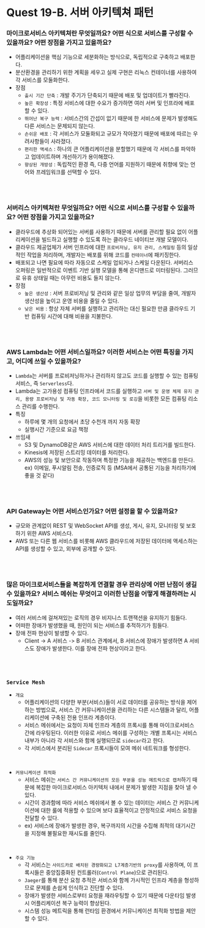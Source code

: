 # Quest 19-B. 서버 아키텍쳐 패턴

### 마이크로서비스 아키텍쳐란 무엇일까요? 어떤 식으로 서비스를 구성할 수 있을까요? 어떤 장점을 가지고 있을까요?

- 어플리케이션을 핵심 기능으로 세분화하는 방식으로, 독립적으로 구축하고 배포한다.
- 분산환경을 관리하기 위한 계획을 세우고 실제 구현은 리눅스 컨테이너를 사용하여 각 서비스를 모둘화한다.
- 장점
  - `출시 기간 단축` : 개발 주기가 단축되기 때문에 배포 및 업데이트가 빨라진다.
  - `높은 확장성` : 특정 서비스에 대한 수요가 증가하면 여러 서버 및 인프라에 배포할 수 있다.
  - `뛰어난 복구 능력` : 서비스간의 간섭이 없기 때문에 한 서비스에 문제가 발생해도 다른 서비스는 문제되지 않는다.
  - `손쉬운 배포` : 각 서비스가 모둘화되고 규모가 작아졌기 때문에 배포에 따르는 우려사항들이 사라졌다.
  - `편리한 액세스` : 하나의 큰 어플리케이션을 분할했기 때문에 각 서비스를 파악하고 업데이트하며 개선하기가 용이해졌다.
  - `향상된 개방성` : 독립적인 환경 즉, 다중 언어를 지원하기 때문에 취향에 맞는 언어와 프레임워크를 선택할 수 있다.

<br><br>

### 서버리스 아키텍쳐란 무엇일까요? 어떤 식으로 서비스를 구성할 수 있을까요? 어떤 장점을 가지고 있을까요?

- 클라우드에 추상화 되어있는 서버를 사용하기 때문에 서버를 관리할 필요 없이 어플리케이션을 빌드하고 실행할 수 있도록 하는 클라우드 네이티브 개발 모델이다.
- 클라우드 제공업체가 서버 인프라에 대한 `프로비저닝, 유지 관리, 스케일링` 등의 일상적인 작업을 처리하며, 개발자는 배포를 위해 코드를 `컨테이너`에 패키징한다.
- 배포되고 나면 필요에 따라 자동으로 스케일 업되거나 스케일 다운된다. 서버리스 오퍼링은 일반적으로 이벤트 기반 실행 모델을 통해 온디맨드로 미터링된다. 그러므로 유휴 상태일 때는 아무런 비용도 들지 않는다.
- 장점
  - `높은 생산성` : 서버 프로비저닝 및 관리와 같은 일상 업무의 부담을 줄여, 개발자 생산성을 높이고 운영 비용을 줄일 수 있다.
  - `낮은 비용` : 항상 자체 서버를 실행하고 관리하는 대신 필요한 만큼 클라우드 기반 컴퓨팅 시간에 대해 비용을 지불한다.

<br><br>

### AWS Lambda는 어떤 서비스일까요? 이러한 서비스는 어떤 특징을 가지고, 어디에 쓰일 수 있을까요?

- `Lambda`는 서버를 프로비저닝하거나 관리하지 않고도 코드를 실행할 수 있는 컴퓨팅 서비스, 즉 `Serverless`다.
- Lambda는 고가용성 컴퓨팅 인프라에서 코드를 실행하고 `서버 및 운영 체제 유지 관리, 용량 프로비저닝 및 자동 확장, 코드 모니터링 및 로깅`을 비롯한 모든 컴퓨팅 리소스 관리를 수행한다.
- 특징
  - 하루에 몇 개의 요청에서 초당 수천개 까지 자동 확장
  - 실행시간 기준으로 요금 책정
- 쓰임새
  - S3 및 DynamoDB같은 AWS 서비스에 대한 데이터 처리 트리거를 빌드한다.
  - Kinesis에 저장된 스트리밍 데이터를 처리한다.
  - AWS의 성능 및 보안으로 작동하며 특정한 기능을 제공하는 백엔드를 만든다. ex) 이메일, 푸시알림 전송, 인증로직 등 (MSA에서 공통된 기능을 처리하기에 좋을 것 같다)

<br><br>

### API Gateway는 어떤 서비스인가요? 어떤 설정을 할 수 있을까요?

- 규모와 관계없이 REST 및 WebSocket API를 생성, 게시, 유지, 모니터링 및 보호하기 위한 AWS 서비스다.
- AWS 또는 다른 웹 서비스를 비롯해 AWS 클라우드에 저장된 데이터에 액세스하는 API를 생성할 수 있고, 외부에 공개할 수 있다.

<br><br>

### 많은 마이크로서비스들을 복잡하게 연결할 경우 관리상에 어떤 난점이 생길 수 있을까요? 서비스 메쉬는 무엇이고 이러한 난점을 어떻게 해결하려는 시도일까요?

- 여러 서비스에 걸쳐져있는 로직의 경우 비지니스 트랜잭션을 유지하기 힘들다.
- 어떠한 장애가 발생했을 때, 원인이 되는 서비스를 추적하기가 힘들다.
- 장애 전파 현상이 발생할 수 있다.
  - Client -> A 서비스 -> B 서비스 관계에서, B 서비스에 장애가 발생하면 A 서비스도 장애가 발생한다. 이를 장애 전파 현상이라고 한다.

<br><br>

### `Service Mesh`

- `개요`
  - 어플리케이션의 다양한 부분(서비스)들이 서로 데이터를 공유하는 방식을 제어하는 방법으로, 서비스 간 커뮤니케이션을 관리하는 다른 시스템들과 달리, 어플리케이션에 구축된 전용 인프라 계층이다.
  - 서비스 메쉬에서는 요청이 자체 인프라 계층의 프록시를 통해 마이크로서비스 간에 라우팅된다. 이러한 이유로 서비스 메쉬를 구성하는 개별 프록시는 서비스 내부가 아니라 각 서비스와 함께 실행되므로 `sidecar`라고 한다.
  - 각 서비스에서 분리된 `Sidecar` 프록시들이 모여 메쉬 네트워크를 형성한다.

<br>

- `커뮤니케이션 최적화`
  - 서비스 메쉬는 `서비스 간 커뮤니케이션의 모든 부분을 성능 메트릭으로 캡처`하기 때문에 복잡한 마이크로서비스 아키텍처 내에서 문제가 발생한 지점을 찾아 낼 수 있다.
  - 시간이 경과함에 따라 서비스 메쉬에서 볼 수 있는 데이터는 서비스 간 커뮤니케이션에 대한 룰에 적용할 수 있으며 보다 효율적이고 안정적으로 서비스 요청을 전달할 수 있다.
  - ex) 서비스에 장애가 발생한 경우, 복구까지의 시간을 수집해 최적의 대기시간을 지정해 불필요한 재시도를 줄인다.

<br>

- `주요 기능`
  - 각 서비스는 `사이드카로 배치된 경량화되고 L7계층기반의 proxy`를 사용하며, 이 프록시들은 중앙집중화된 컨트롤러(`Control Plane`)으로 관리된다.
  - `Jaeger`를 통해 분산 요청 추적은 서비스와 함께 가시적인 인프라 계층을 형성하므로 문제를 손쉽게 인식하고 진단할 수 있다.
  - 장애가 발생한 서비스로부터 요청을 재라우팅할 수 있기 때문에 다운타임 발생 시 어플리케이션 복구 능력이 향상된다.
  - 시스템 성능 메트릭을 통해 런타임 환경에서 커뮤니케이션 최적화 방법을 제안할 수 있다.

<br><br>
